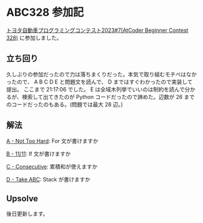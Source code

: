 # ABC328 参加記
[トヨタ自動車プログラミングコンテスト2023#7(AtCoder Beginner Contest 328)](https://atcoder.jp/contests/abc328) に参加しました。

## 立ち回り
久しぶりの参加だったので力は落ちまくりだった。本気で取り組むモチベはなかったので、 A B C D E と問題文を読んで、 D まではすぐわかったので実装して提出。
ここまで 21:17:06 でした。
E は全域木列挙でいいのは制約を読んで分かるが、検索して出てきたのが Python コードだったので諦めた。辺数が 26 までのコードだったのもある。(問題では最大 28 辺。)

## 解法
[A - Not Too Hard](https://atcoder.jp/contests/abc328/tasks/abc328_a): For 文が書けますか

[B - 11/11](https://atcoder.jp/contests/abc328/tasks/abc328_b): If 文が書けますか

[C - Consecutive](https://atcoder.jp/contests/abc328/tasks/abc328_c): 累積和が使えますか

[D - Take ABC](https://atcoder.jp/contests/abc328/tasks/abc328_d): Stack が書けますか

## Upsolve
後日更新します。